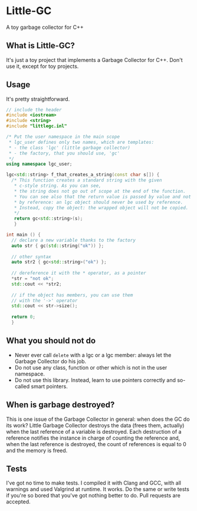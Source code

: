 # Little-GC
A toy garbage collector for C++
## What is Little-GC?
It's just a toy project that implements a Garbage Collector for C++. Don't use it, except for toy projects.
## Usage
It's pretty straightforward.
```c++
// include the header
#include <iostream>
#include <string>
#include "littlegc.inl"

/* Put the user namespace in the main scope
 * lgc_user defines only two names, which are templates:
 * - the class 'lgc' (little garbage collector)
 * - the factory, that you should use, 'gc'
 */
using namespace lgc_user;

lgc<std::string> f_that_creates_a_string(const char s[]) {
  /* This function creates a standard string with the given
   * c-style string. As you can see,
   * the string does not go out of scope at the end of the function.
   * You can see also that the return value is passed by value and not
   * by reference: an lgc object should never be used by reference.
   * Instead, copy the object: the wrapped object will not be copied.
   */
   return gc<std::string>(s);
   }

int main () {
  // declare a new variable thanks to the factory
  auto str { gc(std::string("ok")) };
  
  // other syntax
  auto str2 { gc<std::string>("ok") };
  
  // dereference it with the * operator, as a pointer
  *str = "not ok";
  std::cout << *str2;
  
  // if the object has members, you can use them
  // with the '->' operator
  std::cout << str->size();
  
  return 0;
  }
```
## What you should not do
* Never ever call `delete` with a lgc or a lgc member: always let the Garbage Collector do his job.
* Do not use any class, function or other which is not in the user namespace.
* Do not use this library. Instead, learn to use pointers correctly and so-called smart pointers.
## When is garbage destroyed?
This is one issue of the Garbage Collector in general: when does the GC do its work?
Little Garbage Collector destroys the data (frees them, actually) when the last reference of a variable is destroyed. Each destruction of a reference notifies the instance in charge of counting the reference and, when the last reference is destroyed, the count of references is equal to 0 and the memory is freed.
## Tests
I've got no time to make tests. I compiled it with Clang and GCC, with all warnings and used Valgrind at runtime. It works. Do the same or write tests if you're so bored that you've got nothing better to do. Pull requests are accepted.
